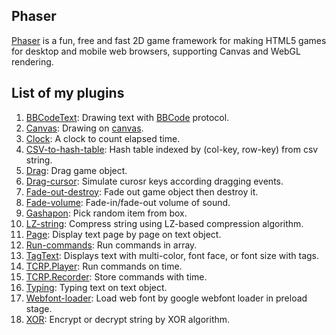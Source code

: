 ## Phaser 

[Phaser](http://phaser.io/) is a fun, free and fast 2D game framework for making HTML5 games for desktop and mobile web browsers, supporting Canvas and WebGL rendering.

## List of my plugins

1. [BBCodeText](bbcodetext.md): Drawing text with [BBCode](https://en.wikipedia.org/wiki/BBCode) protocol.
1. [Canvas](canvas.md): Drawing on [canvas](https://www.w3schools.com/html/html5_canvas.asp).
1. [Clock](clockplugin.md): A clock to count elapsed time.
1. [CSV-to-hash-table](csvtohashtable.md): Hash table indexed by (col-key, row-key) from csv string.
1. [Drag](dragplugin.md): Drag game object.
1. [Drag-cursor](dragcursorplugin.md): Simulate curosr keys according dragging events.
1. [Fade-out-destroy](fadeoutdestroy.md): Fade out game object then destroy it.
1. [Fade-volume](fadevolume.md): Fade-in/fade-out volume of sound.
1. [Gashapon](gashaponplugin.md): Pick random item from box.
1. [LZ-string](lzstringplugin.md): Compress string using LZ-based compression algorithm.
1. [Page](textpageplugin.md): Display text page by page on text object.
1. [Run-commands](runcommands.md): Run commands in array.
1. [TagText](tagtext.md): Displays text with multi-color, font face, or font size with tags.
1. [TCRP.Player](tcrpplayerplugin.md): Run commands on time.
1. [TCRP.Recorder](tcrpplayerplugin.md): Store commands with time.
1. [Typing](texttypingplugin.md): Typing text on text object.
1. [Webfont-loader](webfontloader.md): Load web font by google webfont loader in preload stage.
1. [XOR](xorplugin.md): Encrypt or decrypt string by XOR algorithm.
